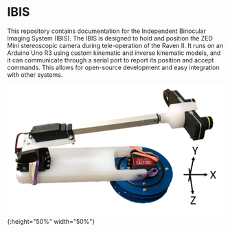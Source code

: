 # IBIS

This repository contains documentation for the Independent Binocular Imaging System (IBIS). The IBIS is designed to hold and position the ZED Mini stereoscopic camera during tele-operation of the Raven II. It runs on an Arduino Uno R3 using custom kinematic and inverse kinematic models, and it can communicate through a serial port to report its position and accept commands. This allows for open-source development and easy integration with other systems. 

![IBIS](ETC/IBIS.png){:height="50%" width="50%"}

